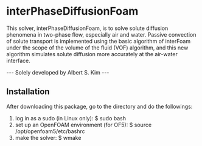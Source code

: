 # interPhaseDiffusionFoam
This solver, interPhaseDiffusionFoam, is to solve solute diffusion phenomena in two-phase flow, especially air and water. Passive convection of solute transport is implemented using the basic algorithm of interFoam under the scope of the volume of the fluid (VOF) algorithm, and this new algorithm simulates solute diffusion more accurately at the air-water interface.

--- Solely developed by Albert S. Kim ---

## Installation
After downloading this package, go to the directory and do the followings:
1. log in as a sudo (in Linux only): $ sudo bash
2. set up an OpenFOAM environment (for OF5): $ source /opt/openfoam5/etc/bashrc
3. make the solver: $ wmake


